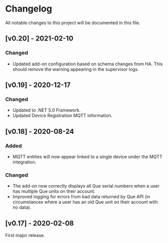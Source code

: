 # Changelog
All notable changes to this project will be documented in this file.

## [v0.20] - 2021-02-10

### Changed
- Updated add-on configuration based on schema changes from HA. This should remove the warning appearing in the supervisor logs.

## [v0.19] - 2020-12-17

### Changed
- Updated to .NET 5.0 Framework.
- Updated Device Registration MQTT information.

## [v0.18] - 2020-08-24

### Added
- MQTT entities will now appear linked to a single device under the MQTT integration.

### Changed
- The add-on now correctly displays all Que serial numbers when a user has multiple Que units on their account.
- Improved logging for errors from bad data returned by Que API (in circumstances where a user has an old Que unit on their account with no data).

## [v0.17] - 2020-02-08

First major release.
